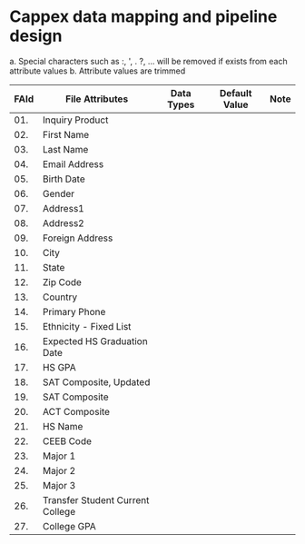 # Cappex data mapping and pipeline design
<!--
<table> 
  <tr><th>Test Head</th></tr> 
  <tr><td>Test Data</td></tr> 
</table>
-->

a. Special characters such as :, ', . ?, ... will be removed if exists from each attribute values
b. Attribute values are trimmed

|  FAId  | File Attributes                  | Data Types            | Default Value | Note |
| ------ | -------------------------------- | --------------------- | ------------- | ---- |
| 01.    | Inquiry Product                  |                       |               |      |
| 02.    | First Name                       |                       |               |      |
| 03.    | Last Name                        |                       |               |      |
| 04.    | Email Address                    |                       |               |      |
| 05.    | Birth Date                       |                       |               |      |
| 06.    | Gender                           |                       |               |      |
| 07.    | Address1                         |                       |               |      |
| 08.    | Address2                         |                       |               |      |
| 09.    | Foreign Address                  |                       |               |      |
| 10.    | City                             |                       |               |      |
| 11.    | State                            |                       |               |      |
| 12.    | Zip Code                         |                       |               |      |
| 13.    | Country                          |                       |               |      |
| 14.    | Primary Phone                    |                       |               |      |
| 15.    | Ethnicity - Fixed List           |                       |               |      |
| 16.    | Expected HS Graduation Date      |                       |               |      |
| 17.    | HS GPA                           |                       |               |      |
| 18.    | SAT Composite, Updated           |                       |               |      |
| 19.    | SAT Composite                    |                       |               |      |
| 20.    | ACT Composite                    |                       |               |      |
| 21.    | HS Name                          |                       |               |      |
| 22.    | CEEB Code                        |                       |               |      |
| 23.    | Major 1                          |                       |               |      |
| 24.    | Major 2                          |                       |               |      |
| 25.    | Major 3                          |                       |               |      |
| 26.    | Transfer Student Current College |                       |               |      |
| 27.    | College GPA                      |                       |               |      |
